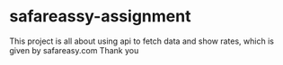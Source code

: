 # safareassy-assignment

This project is all about using api to fetch data and show rates, which is given by safareasy.com 
Thank you
